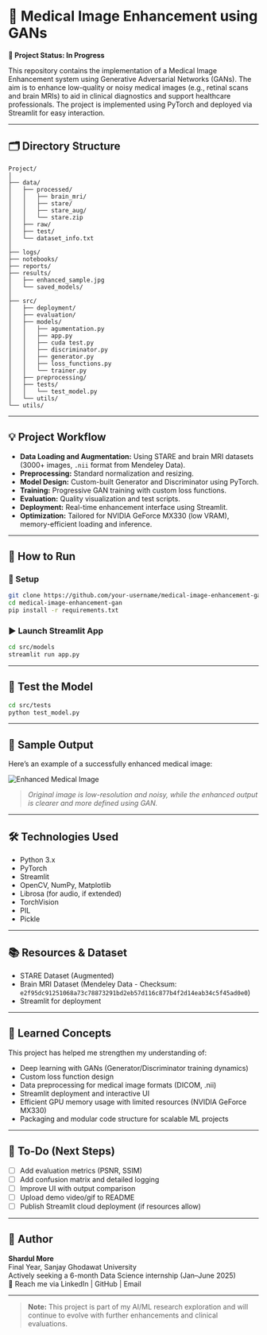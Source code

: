 # 🧠 Medical Image Enhancement using GANs

**🚧 Project Status: In Progress**

This repository contains the implementation of a Medical Image Enhancement system using Generative Adversarial Networks (GANs). The aim is to enhance low-quality or noisy medical images (e.g., retinal scans and brain MRIs) to aid in clinical diagnostics and support healthcare professionals. The project is implemented using PyTorch and deployed via Streamlit for easy interaction.

---

## 🗂️ Directory Structure

```
Project/
│
├── data/
│   ├── processed/
│   │   ├── brain_mri/
│   │   ├── stare/
│   │   ├── stare_aug/
│   │   └── stare.zip
│   ├── raw/
│   ├── test/
│   └── dataset_info.txt
│
├── logs/
├── notebooks/
├── reports/
├── results/
│   ├── enhanced_sample.jpg
│   └── saved_models/
│
├── src/
│   ├── deployment/
│   ├── evaluation/
│   ├── models/
│   │   ├── agumentation.py
│   │   ├── app.py
│   │   ├── cuda test.py
│   │   ├── discriminator.py
│   │   ├── generator.py
│   │   ├── loss_functions.py
│   │   └── trainer.py
│   ├── preprocessing/
│   ├── tests/
│   │   └── test_model.py
│   └── utils/
└── utils/
```

---

## 💡 Project Workflow

- **Data Loading and Augmentation:** Using STARE and brain MRI datasets (3000+ images, `.nii` format from Mendeley Data).
- **Preprocessing:** Standard normalization and resizing.
- **Model Design:** Custom-built Generator and Discriminator using PyTorch.
- **Training:** Progressive GAN training with custom loss functions.
- **Evaluation:** Quality visualization and test scripts.
- **Deployment:** Real-time enhancement interface using Streamlit.
- **Optimization:** Tailored for NVIDIA GeForce MX330 (low VRAM), memory-efficient loading and inference.

---

## 🚀 How to Run

### 🧱 Setup

```bash
git clone https://github.com/your-username/medical-image-enhancement-gan.git
cd medical-image-enhancement-gan
pip install -r requirements.txt
```

### ▶️ Launch Streamlit App

```bash
cd src/models
streamlit run app.py
```

---

## 🧪 Test the Model

```bash
cd src/tests
python test_model.py
```

---

## 📸 Sample Output

Here’s an example of a successfully enhanced medical image:

![Enhanced Medical Image](results/enhanced_sample.jpg)

> *Original image is low-resolution and noisy, while the enhanced output is clearer and more defined using GAN.*

---

## 🛠️ Technologies Used

- Python 3.x
- PyTorch
- Streamlit
- OpenCV, NumPy, Matplotlib
- Librosa (for audio, if extended)
- TorchVision
- PIL
- Pickle

---

## 📚 Resources & Dataset

- STARE Dataset (Augmented)
- Brain MRI Dataset (Mendeley Data - Checksum: `e2f95dc91251068a73c78873291bd2eb57d116c877b4f2d14eab34c5f45ad0e0`)
- Streamlit for deployment

---

## 🧠 Learned Concepts

This project has helped me strengthen my understanding of:

- Deep learning with GANs (Generator/Discriminator training dynamics)
- Custom loss function design
- Data preprocessing for medical image formats (DICOM, .nii)
- Streamlit deployment and interactive UI
- Efficient GPU memory usage with limited resources (NVIDIA GeForce MX330)
- Packaging and modular code structure for scalable ML projects

---

## 📌 To-Do (Next Steps)

- [ ] Add evaluation metrics (PSNR, SSIM)
- [ ] Add confusion matrix and detailed logging
- [ ] Improve UI with output comparison
- [ ] Upload demo video/gif to README
- [ ] Publish Streamlit cloud deployment (if resources allow)

---

## 🔗 Author

**Shardul More**  
Final Year, Sanjay Ghodawat University  
Actively seeking a 6-month Data Science internship (Jan–June 2025)  
📧 Reach me via LinkedIn | GitHub | Email

---

> **Note:** This project is part of my AI/ML research exploration and will continue to evolve with further enhancements and clinical evaluations.

